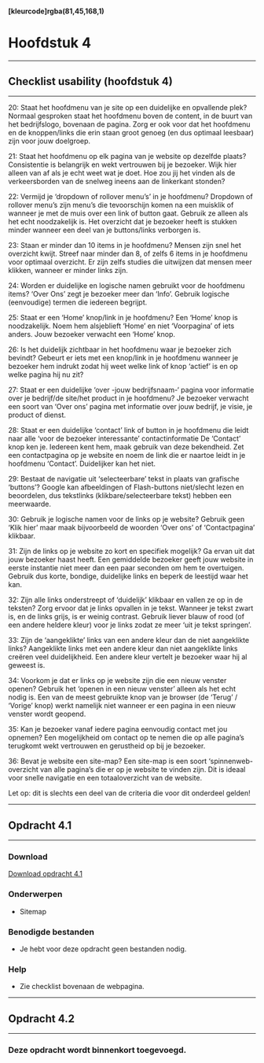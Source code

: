 #### [kleurcode]rgba(81,45,168,1)

# Hoofdstuk 4

---
## Checklist usability (hoofdstuk 4)
---
20: Staat het hoofdmenu van je site op een duidelijke en opvallende plek?
Normaal gesproken staat het hoofdmenu boven de content, in de buurt van het bedrijfslogo, bovenaan de pagina. Zorg er ook voor dat het hoofdmenu en de knoppen/links die erin staan groot genoeg (en dus optimaal leesbaar) zijn voor jouw doelgroep.

21: Staat het hoofdmenu op elk pagina van je website op dezelfde plaats?
Consistentie is belangrijk en wekt vertrouwen bij je bezoeker. Wijk hier alleen van af als je echt weet wat je doet. Hoe zou jij het vinden als de verkeersborden van de snelweg ineens aan de linkerkant stonden?

22: Vermijd je ‘dropdown of rollover menu’s’ in je hoofdmenu?
Dropdown of rollover menu’s zijn menu’s die tevoorschijn komen na een muisklik of wanneer je met de muis over een link of button gaat. Gebruik ze alleen als het echt noodzakelijk is. Het overzicht dat je bezoeker heeft is stukken minder wanneer een deel van je buttons/links verborgen is.

23: Staan er minder dan 10 items in je hoofdmenu?
Mensen zijn snel het overzicht kwijt. Streef naar minder dan 8, of zelfs 6 items in je hoofdmenu voor optimaal overzicht. Er zijn zelfs studies die uitwijzen dat mensen meer klikken, wanneer er minder links zijn.

24: Worden er duidelijke en logische namen gebruikt voor de hoofdmenu items?
‘Over Ons’ zegt je bezoeker meer dan ‘Info’. Gebruik logische (eenvoudige) termen die iedereen begrijpt.

25: Staat er een ‘Home’ knop/link in je hoofdmenu?
Een ‘Home’ knop is noodzakelijk. Noem hem alsjeblieft ‘Home’ en niet ‘Voorpagina’ of iets anders. Jouw bezoeker verwacht een ‘Home’ knop.

26: Is het duidelijk zichtbaar in het hoofdmenu waar je bezoeker zich bevindt?
Gebeurt er iets met een knop/link in je hoofdmenu wanneer je bezoeker hem indrukt zodat hij weet welke link of knop ‘actief’ is en op welke pagina hij nu zit?

27: Staat er een duidelijke ‘over -jouw bedrijfsnaam-‘ pagina voor informatie over je bedrijf/de site/het product in je hoofdmenu?
Je bezoeker verwacht een soort van ‘Over ons’ pagina met informatie over jouw bedrijf, je visie, je product of dienst.

28: Staat er een duidelijke ‘contact’ link of button in je hoofdmenu die leidt naar alle ‘voor de bezoeker interessante’ contactinformatie
De ‘Contact’ knop ken je. Iedereen kent hem, maak gebruik van deze bekendheid. Zet een contactpagina op je website en noem de link die er naartoe leidt in je hoofdmenu ‘Contact’. Duidelijker kan het niet.

29: Bestaat de navigatie uit ‘selecteerbare’ tekst in plaats van grafische ‘buttons’?
Google kan afbeeldingen of Flash-buttons niet/slecht lezen en beoordelen, dus tekstlinks (klikbare/selecteerbare tekst) hebben een meerwaarde.

30: Gebruik je logische namen voor de links op je website?
Gebruik geen ‘Klik hier’ maar maak bijvoorbeeld de woorden ‘Over ons’ of  ‘Contactpagina’ klikbaar.

31: Zijn de links op je website zo kort en specifiek mogelijk?
Ga ervan uit dat jouw bezoeker haast heeft. Een gemiddelde bezoeker geeft jouw website in eerste instantie niet meer dan een paar seconden om hem te overtuigen. Gebruik dus korte, bondige, duidelijke links en beperk de leestijd waar het kan.

32: Zijn alle links onderstreept of ‘duidelijk’ klikbaar en vallen ze op in de teksten?
Zorg ervoor dat je links opvallen in je tekst. Wanneer je tekst zwart is, en de links grijs, is er weinig contrast. Gebruik liever blauw of rood (of een andere heldere kleur) voor je links zodat ze meer ‘uit je tekst springen’.

33: Zijn de ‘aangeklikte’ links van een andere kleur dan de niet aangeklikte links?
Aangeklikte links met een andere kleur dan niet aangeklikte links creëren veel duidelijkheid. Een andere kleur vertelt je bezoeker waar hij al geweest is. 

34: Voorkom je dat er links op je website zijn die een nieuw venster openen?
Gebruik het ‘openen in een nieuw venster’ alleen als het echt nodig is. Een van de meest gebruikte knop van je browser (de ‘Terug’ / ‘Vorige’ knop) werkt namelijk niet wanneer er een pagina in een nieuw venster wordt geopend.

35: Kan je bezoeker vanaf iedere pagina eenvoudig contact met jou opnemen?
Een mogelijkheid om contact op te nemen die op alle pagina’s terugkomt wekt vertrouwen en gerustheid op bij je bezoeker.

36: Bevat je website een site-map?
Een site-map is een soort ‘spinnenweb-overzicht van alle pagina’s die er op je website te vinden zijn. Dit is ideaal voor snelle navigatie en een totaaloverzicht van de website. 

Let op: dit is slechts een deel van de criteria die voor dit onderdeel gelden!

---
## Opdracht 4.1
---

### Download
<a href="https://elo.kw1c.nl/CMS/Studie/811%20ICT-Academie/811%20VakkenInhoud/%5BB.33%20USA%5D%20Usability/25187%20%C2%A0%20Applicatie-%20en%20mediaontwikkelaar/Productie/02.%20Opdrachten/Hoofdstuk%204/Opdracht%204.1.pdf" target="_blank">Download opdracht 4.1</a>

### Onderwerpen
*   Sitemap

### Benodigde bestanden
*   Je hebt voor deze opdracht geen bestanden nodig.

### Help
*   Zie checklist bovenaan de webpagina.

---
## Opdracht 4.2
---

### Deze opdracht wordt binnenkort toegevoegd.
